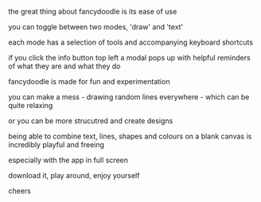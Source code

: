 the great thing about fancydoodle is its ease of use

you can toggle between two modes, 'draw' and 'text' 

each mode has a selection of tools and accompanying keyboard shortcuts

if you click the info button top left a modal pops up with helpful reminders of what they are and what they do

fancydoodle is made for fun and experimentation

you can make a mess - drawing random lines everywhere - which can be quite relaxing

or you can be more strucutred and create designs

being able to combine text, lines, shapes and colours on a blank canvas is incredibly playful and freeing

especially with the app in full screen

download it, play around, enjoy yourself

cheers